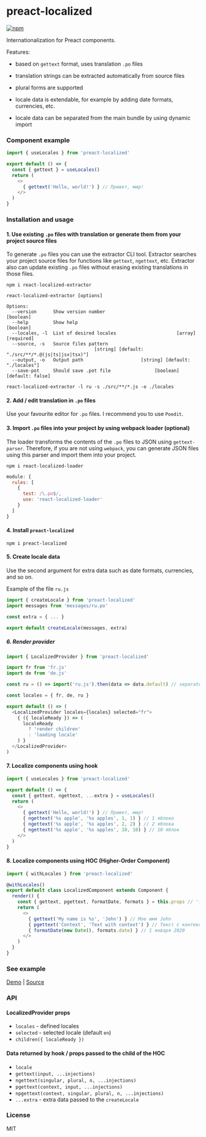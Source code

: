 # preact-localized

[![npm](https://img.shields.io/npm/v/preact-localized.svg)](https://www.npmjs.com/package/preact-localized)

Internationalization for Preact components.

Features:
- based on `gettext` format, uses translation `.po` files

- translation strings can be extracted automatically from source files

- plural forms are supported

- locale data is extendable, for example by adding date formats, currencies, etc.

- locale data can be separated from the main bundle by using dynamic import

### Component example

```js
import { useLocales } from 'preact-localized'

export default () => {
  const { gettext } = useLocales()
  return (
    <>
      { gettext('Hello, world!') } // Привет, мир!
    </>
  )
}
```

### Installation and usage

#### 1. Use existing `.po` files with translation or generate them from your project source files

To generate `.po` files you can use the extractor CLI tool. Extractor searches your project source files for functions like `gettext`, `ngettext`, etc. Extractor also can update existing `.po` files without erasing existing translations in those files.

```console
npm i react-localized-extractor
```

```console
react-localized-extractor [options]

Options:
  --version      Show version number                                   [boolean]
  --help         Show help                                             [boolean]
  --locales, -l  List of desired locales                      [array] [required]
  --source, -s   Source files pattern
                                [string] [default: "./src/**/*.@(js|ts|jsx|tsx)"]
  --output, -o   Output path                     [string] [default: "./locales"]
  --save-pot     Should save .pot file                [boolean] [default: false]
```

```console
react-localized-extractor -l ru -s ./src/**/*.js -o ./locales
```

#### 2. Add / edit translation in `.po` files

Use your favourite editor for `.po` files. I recommend you to use `Poedit`.

#### 3. Import `.po` files into your project by using webpack loader (optional)

The loader transforms the contents of the `.po` files to JSON using `gettext-parser`. Therefore, if you are not using `webpack`, you can generate JSON files using this parser and import them into your project. 

```console
npm i react-localized-loader
```

```js
module: {
  rules: [
    {
      test: /\.po$/,
      use: 'react-localized-loader'
    }
  ]
}
```

#### 4. Install `preact-localized`

```console
npm i preact-localized
```

#### 5. Create locale data

Use the second argument for extra data such as date formats, currencies, and so on.

Example of the file `ru.js`

```js
import { createLocale } from 'preact-localized'
import messages from 'messages/ru.po'

const extra = { ... }

export default createLocale(messages, extra)
```

##### 6. Render provider

```js
import { LocalizedProvider } from 'preact-localized'

import fr from 'fr.js'
import de from 'de.js'

const ru = () => import('ru.js').then(data => data.default) // separated from the main bundle

const locales = { fr, de, ru }

export default () => (
  <LocalizedProvider locales={locales} selected="fr">
    { ({ localeReady }) => (
      localeReady 
        ? 'render children' 
        : 'loading locale'
    ) }
  </LocalizedProvider>
)
```

#### 7. Localize components using hook

```js
import { useLocales } from 'preact-localized'

export default () => {
  const { gettext, ngettext, ...extra } = useLocales()
  return (
    <>
      { gettext('Hello, world!') } // Привет, мир!
      { ngettext('%s apple', '%s apples', 1, 1) } // 1 яблоко
      { ngettext('%s apple', '%s apples', 2, 2) } // 2 яблока
      { ngettext('%s apple', '%s apples', 10, 10) } // 10 яблок
    </>
  )
}
```

#### 8. Localize components using HOC (Higher-Order Component)

```js
import { withLocales } from 'preact-localized'

@withLocales()
export default class LocalizedComponent extends Component {
  render() {
    const { gettext, pgettext, formatDate, formats } = this.props // 'formatDate' and 'formats' are extra data passed to the 'createLocale'
    return (
      <>
        { gettext('My name is %s', 'John') } // Мое имя John
        { pgettext('Context', 'Text with context') } // Текст с контекстом
        { formatDate(new Date(), formats.date) } // 1 января 2020
      </>
    )
  }
}
```

### See example

[Demo](http://fakundo.github.io/react-localized/)
|
[Source](https://github.com/fakundo/react-localized/tree/master/examples)

### API

#### LocalizedProvider props

- `locales` - defined locales
- `selected` - selected locale (default `en`)
- `children({ localeReady })`

#### Data returned by hook / props passed to the child of the HOC

- `locale`
- `gettext(input, ...injections)`
- `ngettext(singular, plural, n, ...injections)`
- `pgettext(context, input, ...injections)`
- `npgettext(context, singular, plural, n, ...injections)`
- `...extra` - extra data passed to the `createLocale`

### License

MIT
